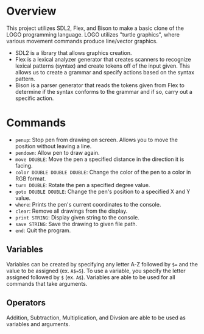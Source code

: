 # Overview
This project utilizes SDL2, Flex, and Bison to make a basic clone of the LOGO programming language. LOGO utilizes "turtle graphics", where various movement commands produce line/vector graphics.
- SDL2 is a library that allows graphics creation.
- Flex is a lexical analyzer generator that creates scanners to recognize lexical patterns (syntax) and create tokens off of the input given. This allows us to create a grammar and specify actions based on the syntax pattern.
- Bison is a parser generator that reads the tokens given from Flex to determine if the syntax conforms to the grammar and if so, carry out a specific action.

# Commands
- ```penup```: Stop pen from drawing on screen. Allows you to move the position without leaving a line.
- ```pendown```: Allow pen to draw again.
- ```move DOUBLE```: Move the pen a specified distance in the direction it is facing.
- ```color DOUBLE DOUBLE DOUBLE```: Change the color of the pen to a color in RGB format.
- ```turn DOUBLE```: Rotate the pen a specified degree value.
- ```goto DOUBLE DOUBLE```: Change the pen's position to a specified X and Y value.
- ```where```: Prints the pen's current coordinates to the console.
- ```clear```: Remove all drawings from the display.
- ```print STRING```: Display given string to the console.
- ```save STRING```: Save the drawing to given file path.
- ```end```: Quit the program.
## Variables
Variables can be created by specifying any letter A-Z followed by ```$=``` and the value to be assigned (ex. ```A$=5```). To use a variable, you specify the letter assigned followed by ```$``` (ex. ```A$```).
Variables are able to be used for all commands that take arguments.
## Operators
Addition, Subtraction, Multiplication, and Divsion are able to be used as variables and arguments.
